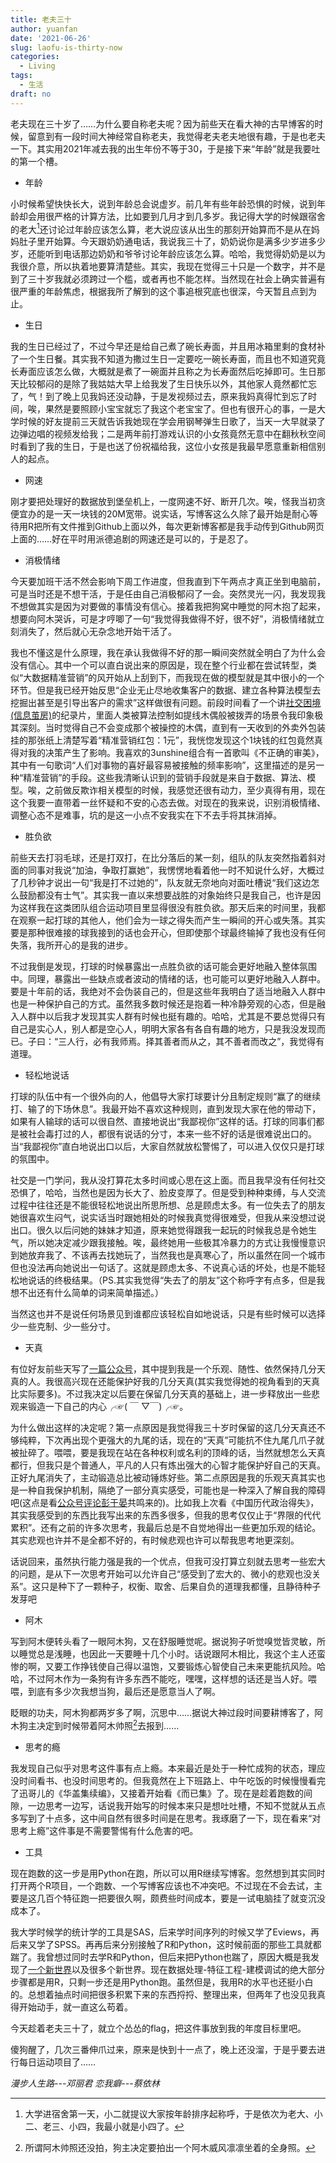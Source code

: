 ```yaml
---
title: 老夫三十
author: yuanfan
date: '2021-06-26'
slug: laofu-is-thirty-now
categories:
  - Living
tags:
  - 生活
draft: no
---
```




<!--more-->

老夫现在三十岁了……为什么要自称老夫呢？因为前些天在看大神的古早博客的时候，留意到有一段时间大神经常自称老夫，我觉得老夫老夫地很有趣，于是也老夫一下。其实用2021年减去我的出生年份不等于30，于是接下来“年龄”就是我要吐的第一个槽。

+ 年龄

小时候希望快快长大，说到年龄总会说虚岁。前几年有些年龄恐惧的时候，说到年龄却会用很严格的计算方法，比如要到几月才到几多岁。我记得大学的时候跟宿舍的老大[^1]还讨论过年龄应该怎么算，老大说应该从出生的那刻开始算而不是从在妈妈肚子里开始算。今天跟奶奶通电话，我说我三十了，奶奶说你是满多少岁进多少岁，还能听到电话那边奶奶和爷爷讨论年龄应该怎么算。哈哈，我觉得奶奶是以为我很介意，所以执着地要算清楚些。其实，我现在觉得三十只是一个数字，并不是到了三十岁我就必须跨过一个槛，或者再也不能怎样。当然现在社会上确实普遍有很严重的年龄焦虑，根据我所了解到的这个事追根究底也很深，今天暂且点到为止。

+ 生日

我的生日已经过了，不过今早还是给自己煮了碗长寿面，并且用冰箱里剩的食材补了一个生日餐。其实我不知道为撒过生日一定要吃一碗长寿面，而且也不知道究竟长寿面应该怎么做，大概就是煮了一碗面并且称之为长寿面然后吃掉即可。生日那天比较郁闷的是除了我姑姑大早上给我发了生日快乐以外，其他家人竟然都忙忘了，气！到了晚上见我妈还没动静，于是发视频过去，原来我妈真得忙到忘了时间，唉，果然是要照顾小宝宝就忘了我这个老宝宝了。但也有很开心的事，一是大学时候的好友提前三天就告诉我她现在学会用钢琴弹生日歌了，当天一大早就录了边弹边唱的视频发给我；二是两年前打游戏认识的小女孩竟然无意中在翻秋秋空间时看到了我的生日，于是也送了份祝福给我，这位小女孩是我最早愿意重新相信别人的起点。

+ 网速

刚才要把处理好的数据放到堡垒机上，一度网速不好、断开几次。唉，怪我当初贪便宜办的是一天一块钱的20M宽带。说实话，写博客这么久除了最开始是耐心等待用R把所有文件推到Github上面以外，每次更新博客都是我手动传到Github网页上面的……好在平时用派德追剧的网速还是可以的，于是忍了。

+ 消极情绪

今天要加班干活不然会影响下周工作进度，但我直到下午两点才真正坐到电脑前，可是当时还是不想干活，于是任由自己消极郁闷了一会。突然灵光一闪，我发现我不想做其实是因为对要做的事情没有信心。接着我把狗窝中睡觉的阿木抱了起来，想要向阿木哭诉，可是才哼唧了一句“我觉得我做得不好，很不好”，消极情绪就立刻消失了，然后就心无杂念地开始干活了。

我也不懂这是什么原理，我在承认我做得不好的那一瞬间突然就全明白了为什么会没有信心。其中一个可以直白说出来的原因是，现在整个行业都在尝试转型，类似“大数据精准营销”的风开始从上刮到下，而我现在做的模型就是其中很小的一个环节。但是我已经开始反思“企业无止尽地收集客户的数据、建立各种算法模型去挖掘出甚至是引导出客户的需求”这样做很有问题。前段时间看了一个讲[社交困境(信息茧房)](https://www.acfun.cn/v/ac18902556)的纪录片，里面人类被算法控制如提线木偶般被拨弄的场景令我印象极其深刻。当时觉得自己不会变成那个被操控的木偶，直到有一天收到的外卖外包装挂的那张纸上清楚写着“精准营销红包：1元”，我恍惚发现这个1块钱的红包竟然真得对我的决策产生了影响。我喜欢的3unshine组合有一首歌叫《不正确的审美》，其中有一句歌词“人们对事物的喜好最容易被接触的频率影响”，这里描述的是另一种“精准营销”的手段。这些我清晰认识到的营销手段就是来自于数据、算法、模型。唉，之前做反欺诈相关模型的时候，我感觉还很有动力，至少真得有用，现在这个我要一直带着一丝怀疑和不安的心态去做。对现在的我来说，识别消极情绪、调整心态不是难事，坑的是这一小点不安我实在下不去手将其抹消掉。

+ 胜负欲

前些天去打羽毛球，还是打双打，在比分落后的某一刻，组队的队友突然指着斜对面的同事对我说“加油，争取打赢她”，我愣愣地看着他一时不知说什么好，大概过了几秒钟才说出一句“我是打不过她的”，队友就无奈地向对面吐槽说“我们这边怎么鼓励都没有士气”。其实我一直以来想要战胜的对象始终只是我自己，也许是因为这样我在这类团队组合运动项目里显得很没有胜负欲。那天后来的时间里，我都在观察一起打球的其他人，他们会为一球之得失而产生一瞬间的开心或失落。其实要是那种很难接的球我接到的话也会开心，但即使那个球最终输掉了我也没有任何失落，我所开心的是我的进步。

不过我倒是发现，打球的时候暴露出一点胜负欲的话可能会更好地融入整体氛围中。同理，暴露出一些缺点或者波动的情绪的话，也可能可以更好地融入人群中。要是十年前的话，我绝对不会伪装自己的，但是这些年我明白了适当地融入人群中也是一种保护自己的方式。虽然我多数时候还是抱着一种冷静旁观的心态，但是融入人群中以后我才发现其实人群有时候也挺有趣的。哈哈，尤其是不要总觉得只有自己是实心人，别人都是空心人，明明大家各有各自有趣的地方，只是我没发现而已。子曰：“三人行，必有我师焉。择其善者而从之，其不善者而改之”，我觉得有道理。

+ 轻松地说话

打球的队伍中有一个很外向的人，他倡导大家打球要计分且制定规则“赢了的继续打、输了的下场休息”。我最开始不喜欢这种规则，直到发现大家在他的带动下，如果有人输球的话可以很自然、直接地说出“我鄙视你”这样的话。打球的同事们都是被社会毒打过的人，都很有说话的分寸，本来一些不好的话是很难说出口的。当“我鄙视你”直白地说出口以后，大家自然就放松警惕了，可以进入仅仅只是打球的氛围中。

社交是一门学问，我从没打算花太多时间或心思在这上面。而且我早没有任何社交恐惧了，哈哈，当然也是因为长大了、脸皮变厚了。但是受到种种束缚，与人交流过程中往往还是不能很轻松地说出所思所想、总是顾虑太多。有一位失去了的朋友她很喜欢生闷气，说实话当时跟她相处的时候我真觉得很难受，但我从来没想过说出口。很久以后问她的妹妹才知道，原来她觉得跟我一起玩的时候我总是令她生气，所以她决定减少跟我接触。唉，最终她用一些极其冷暴力的方式让我慢慢意识到她放弃我了、不该再去找她玩了，当然我也是真寒心了，所以虽然在同一个城市但也没法再向她说出一句话了。这就是顾虑太多、不说真心话的坏处，也是不能轻松地说话的终极结果。（PS.其实我觉得“失去了的朋友”这个称呼字有点多，但是我想不出还有什么简单的词来简单描述。）

当然这也并不是说任何场景见到谁都应该轻松自如地说话，只是有些时候可以选择少一些克制、少一些分寸。

+ 天真

有位好友前些天写了[一篇公众号](https://mp.weixin.qq.com/s/DzPXzm6CeHdBQ09Aytc3xw)，其中提到我是一个乐观、随性、依然保持几分天真的人。我很高兴现在还能保护好我的几分天真(其实我觉得她的视角看到的天真比实际要多)。不过我决定以后要在保留几分天真的基础上，进一步释放出一些悲观来锻造一下自己的内心╭☞( ￣ ▽￣)╭☞。

为什么做出这样的决定呢？第一点原因是我觉得我三十岁时保留的这几分天真还不够纯粹，下次再出现个更强大的九尾的话，现在的“天真”可能抗不住九尾几爪子就被扯碎了。喂喂，要是我现在站在各种权利或名利的顶峰的话，当然就想怎么天真都行，但我只是个普通人，平凡的人只有炼出强大的心智才能保护好自己的天真。正好九尾消失了，主动锻造总比被动锤炼好些。第二点原因是我的乐观天真其实也是一种自我保护机制，隔绝了一部分真实感受，可能也是一种深入了解自我的障碍吧(这点是看[公众号评论彭于晏](https://mp.weixin.qq.com/s/BX3VycV6lJfFLT2tUTu-vw)共鸣来的)。比如我上次看《中国历代政治得失》，其实我感受到的东西比我写出来的东西多很多，但我的思考仅仅止于“界限的代代累积”。还有之前的许多次思考，我最后总是不自觉地得出一些更加乐观的结论。其实悲观也许并不是全都不好的，有时候悲观也许可以帮我思考地更深刻。

话说回来，虽然执行能力强是我的一个优点，但我可没打算立刻就去思考一些宏大的问题，是从下一次思考开始可以允许自己“感受到了宏大的、微小的悲观也没关系”。这只是种下了一颗种子，权衡、取舍、后果自负的道理我都懂，且静待种子发芽吧

+ 阿木

写到阿木便转头看了一眼阿木狗，又在舒服睡觉呢。据说狗子听觉嗅觉皆灵敏，所以睡觉总是浅睡，也因此一天要睡十几个小时。话说跟阿木相比，我这个主人还蛮惨的啊，又要工作挣钱使自己得以温饱，又要锻炼心智使自己未来更能抗风险。哈哈，不过阿木作为一条狗有许多东西不能吃，嘿嘿，这样想的话还是当人好。喂喂，到底有多少次我想当狗，最后还是愿意当人了啊。

眨眼的功夫，阿木狗都两岁多了啊，沉思中……据说大神过段时间要耕博客了，阿木狗主决定到时候带着阿木帅照[^2]去报到……

+ 思考的瘾

我发现自己似乎对思考这件事有点上瘾。本来最近是处于一种忙成狗的状态，理应没时间看书、也没时间思考的。但我竟然在上下班路上、中午吃饭的时候慢慢看完了迅哥儿的《华盖集续编》，又接着开始看《而已集》了。现在是趁着跑数的间隙，一边思考一边写，话说我开始写的时候本来只是想吐吐槽，不知不觉就从五点多写到了十点多，这中间自然有很多时间是在思考。我琢磨了一下，现在看来“对思考上瘾”这件事是不需要警惕有什么危害的吧。

+ 工具

现在跑数的这一步是用Python在跑，所以可以用R继续写博客。忽然想到其实同时打开两个R项目，一个跑数、一个写博客应该也不冲突吧。不过现在不会去试，主要是这几百个特征跑一把要很久啊，颇费些时间成本，要是一试电脑挂了就变沉没成本了。

我大学时候学的统计学的工具是SAS，后来学时间序列的时候又学了Eviews，再后来又学了SPSS。再再后来分别接触了R和Python，这时候前面的那些工具就都踹了。我曾想过同时去学R和Python，但后来把Python也踹了，原因大概是我发现了[一个新世界](http://gallery.htmlwidgets.org/)以及很多个新世界。现在数据处理-特征工程-建模调试的绝大部分步骤都是用R，只剩一步还是用Python跑。虽然但是，我用R的水平也还挺小白的。总想着抽点时间把很多积累下来的东西捋捋、整理出来，但两年了也没见我真得开始动手，就一直这么苟着。

今天趁着老夫三十了，就立个怂怂的flag，把这件事放到我的年度目标里吧。

傻狗醒了，几次三番伸爪过来，原来是快到十一点了，晚上还没溜，于是乎要去进行每日运动项目了……

*漫步人生路---邓丽君*
*恋我癖---蔡依林*

[^1]:大学进宿舍第一天，小二就提议大家按年龄排序起称呼，于是依次为老大、小二、老三、小四，我最小就是小四了。

[^2]:所谓阿木帅照还没拍，狗主决定要拍出一个阿木威风凛凛坐着的全身照。
